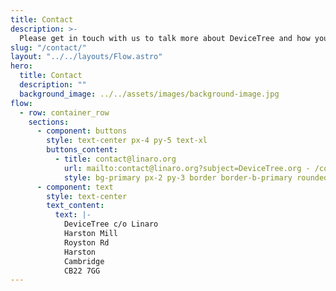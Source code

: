 ```yaml
---
title: Contact
description: >-
  Please get in touch with us to talk more about DeviceTree and how you can get involved.
slug: "/contact/"
layout: "../../layouts/Flow.astro"
hero:
  title: Contact
  description: ""
  background_image: ../../assets/images/background-image.jpg
flow:
  - row: container_row
    sections:
      - component: buttons
        style: text-center px-4 py-5 text-xl
        buttons_content:
          - title: contact@linaro.org
            url: mailto:contact@linaro.org?subject=DeviceTree.org - /contact/
            style: bg-primary px-2 py-3 border border-b-primary rounded-md text-white mt-8 text-sm font-normal transition ease-in-out delay-150  hover:-translate-y-1 hover:scale-110 hover:bg-[#1a85a1] duration-300
      - component: text
        style: text-center
        text_content:
          text: |-
            DeviceTree c/o Linaro  
            Harston Mill  
            Royston Rd   
            Harston  
            Cambridge  
            CB22 7GG
---
```

